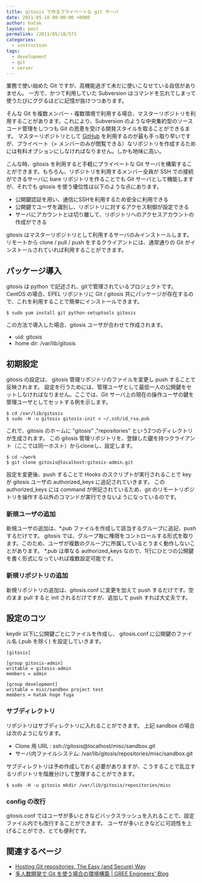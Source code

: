 ```yaml
---
title: gitosis で作るプライベートな git サーバ
date: 2011-05-18 00:00:00 +0900
author: hatak
layout: post
permalink: /2011/05/18/571
categories:
  - instruction
tags:
  - development
  - git
  - server
---
```


業務で使い始めた Git ですが、高機能過ぎて未だに使いこなせている自信がありません。 一方で、かつて利用していた Subversion はコマンドを忘れてしまって使うたびにググるほどに記憶が抜けつつあります。

そんな Git を複数メンバー・複数環境で利用する場合、マスターリポジトリを利用することがあります。これにより、Subversion のような中央集約型のソースコード管理をしつつも Git の恩恵を受ける開発スタイルを取ることができるます。 マスターリポジトリとして [GitHub][1] を利用するのが最も手っ取り早いですが、プライベート（= メンバーのみが閲覧できる）なリポジトリを作成するためには有料オプションにしなければなりません。しかも地味に高い。

こんな時、gitosis を利用すると手軽にプライベートな Git サーバを構築することができます。もちろん、リポジトリを利用するメンバー全員が SSH での接続ができるサーバに bare リポジトリを作ることでも Git サーバとして機能しますが、それでも gitosis を使う優位性は以下のような点にあります。

* 公開鍵認証を用い、通信にSSHを利用するため安全に利用できる
* 公開鍵でユーザを識別し、リポジトリに対するアクセス制御が設定できる
* サーバにアカウントとは切り離して、リポジトリへのアクセスアカウントの作成ができる

gitosis はマスターリポジトリとして利用するサーバのみインストールします。リモートから clone / pull / push をするクライアントには、通常通りの Git がインストールされていれば利用することができます。

<!--more-->

## パッケージ導入

gitosis は python で記述され、gitで管理されているプロジェクトです。 CentOS の場合、EPEL リポジトリに Git / gitosis 共にパッケージが存在するので、これを利用することで簡単にインストールできます。

    $ sudo yum install git python-setuptools gitosis

この方法で導入した場合、gitosis ユーザが合わせて作成されます。

* uid: gitosis
* home dir: /var/lib/gitosis

## 初期設定

gitosis の設定は、 gitosis 管理リポジトリのファイルを変更し push することで反映されます。 設定を行うためには、管理ユーザとして最低一人の公開鍵をセットしなければなりません。ここでは、Git サーバ上の現在の操作ユーザの鍵を管理ユーザとしてセットする例を示します。

    $ cd /var/lib/gitosis
    $ sudo -H -u gitosis gitosis-init < ~/.ssh/id_rsa.pub

これで、gitosis のホームに "gitosis" ,"repositories" という2つのディレクトリが生成されます。
この gitosis 管理リポジトリを、登録した鍵を持つクライアント（ここでは同一ホスト）からcloneし、設定します。

    $ cd ~/work
    $ git clone gitosis@localhost:gitosis-admin.git

設定を変更後、push することで Hooks のスクリプトが実行されることで key が gitosis ユーザの authorized\_keys に追記されていきます。 この authorized\_keys には command が併記されているため、git のリモートリポジトリを操作する以外のコマンドが実行できないようになっているのです。

### 新規ユーザの追加

新規ユーザの追加は、\*.pub ファイルを作成して該当するグループに追記、push するだけです。 gitosis では、グループ毎に権限をコントロールする形式を取ります。このため、ユーザが複数のグループに所属しているとうまく動作しないことがあります。 \*.pub は単なる authorized_keys なので、1行にひとつの公開鍵を書く形式になっていれば複数設定可能です。

### 新規リポジトリの追加

新規リポジトリの追加は、gitosis.conf に変更を加えて push するだけです。空のまま pull すると init されるだけですが、追加して push すれば大丈夫です。

## 設定のコツ

keydir 以下に公開鍵ごとにファイルを作成し、 gitosis.conf に公開鍵のファイル名 (.pub を除く) を設定していきます。

    [gitosis]
    
    [group gitosis-admin]
    writable = gitosis-admin
    members = admin
    
    [group development]
    writable = misc/sandbox project test
    members = hatak hoge fuga

### サブディレクトリ

リポジトリはサブディレクトリに入れることができます。 上記 sandbox の場合は次のようになります。

* Clone 用 URL : ssh://gitosis@localhost/misc/sandbox.git
* サーバ内ファイルシステム: /var/lib/gitosis/repositories/misc/sandbox.git

サブディレクトリは予め作成しておく必要がありますが、こうすることで乱立するリポジトリを階層分けして整理することができます。

    $ sudo -H -u gitosis mkdir /var/lib/gitosis/repositories/misc

### config の改行

gitosis.conf ではユーザが多いときなどバックスラッシュを入れることで、設定ファイル内でも改行することができます。 ユーザが多いときなどに可読性を上げることができ、とても便利です。

## 関連するページ

* [Hosting Git repositories, The Easy (and Secure) Way][2]
* [多人数開発で Git を使う場合の環境構築 | GREE Engineers' Blog][3]

 [1]: http://github.com/
 [2]: http://scie.nti.st/2007/11/14/hosting-git-repositories-the-easy-and-secure-way
 [3]: http://labs.gree.jp/blog/2011/03/2885/
